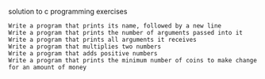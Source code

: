 solution to c programming exercises

    Write a program that prints its name, followed by a new line
    Write a program that prints the number of arguments passed into it
    Write a program that prints all arguments it receives
    Write a program that multiplies two numbers
    Write a program that adds positive numbers
    Write a program that prints the minimum number of coins to make change for an amount of money



